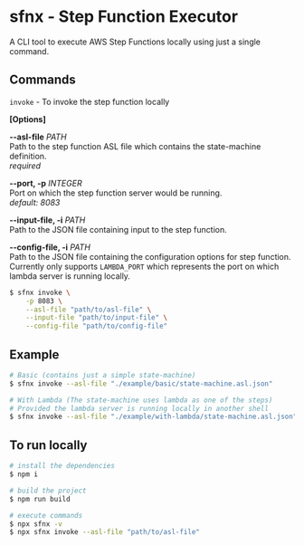 # sfnx - Step Function Executor

A CLI tool to execute AWS Step Functions locally using just a single command.

## Commands

`invoke` - To invoke the step function locally

**[Options]** </br>

**--asl-file** _PATH_</br>
Path to the step function ASL file which contains the state-machine definition.</br>
_required_

**--port, -p** _INTEGER_ </br>
Port on which the step function server would be running.</br>
_default: 8083_

**--input-file, -i** _PATH_ </br>
Path to the JSON file containing input to the step function.

**--config-file, -i** _PATH_ </br>
Path to the JSON file containing the configuration options for step function.</br>
Currently only supports `LAMBDA_PORT` which represents the port on which lambda server is running locally.

```bash
$ sfnx invoke \
	-p 8083 \
	--asl-file "path/to/asl-file" \
	--input-file "path/to/input-file" \
	--config-file "path/to/config-file"
```

## Example

```bash
# Basic (contains just a simple state-machine)
$ sfnx invoke --asl-file "./example/basic/state-machine.asl.json"

# With Lambda (The state-machine uses lambda as one of the steps)
# Provided the lambda server is running locally in another shell
$ sfnx invoke --asl-file "./example/with-lambda/state-machine.asl.json" --config-file "./example/with-lambda/config.json"
```

## To run locally

```bash
# install the dependencies
$ npm i

# build the project
$ npm run build

# execute commands
$ npx sfnx -v
$ npx sfnx invoke --asl-file "path/to/asl-file"
```
